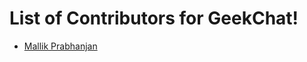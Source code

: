 # List of Contributors for GeekChat!

<!-- Format for adding contributor is as follows-
- [Aditya Verma](https://github.com/homewardgamer) -->

- [Mallik Prabhanjan](https://github.com/vemulapandu) 

<!-- Add yourself above this line! -->